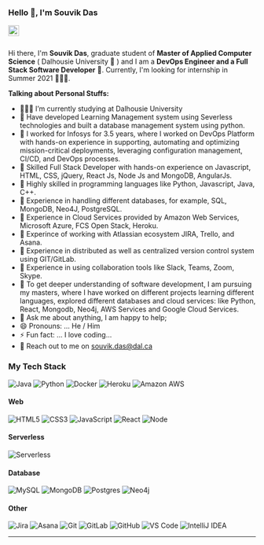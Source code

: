 ### Hello 👋, I'm Souvik Das

<a href="https://www.linkedin.com/in/souvik-das-04996ba6/" target="_blank">
  <img align="left" alt="" width="22px" src="https://cdn.jsdelivr.net/npm/simple-icons@v3/icons/linkedin.svg" />
</a>

<br />
<br />

Hi there, I'm **Souvik Das**, graduate student of **Master of Applied Computer Science** ( Dalhousie University 🏫 ) and I am a **DevOps Engineer and a Full Stack Software Developer** 🚀. Currently, I'm looking for internship in Summer 2021 👨🏽‍💻.

**Talking about Personal Stuffs:**

- 👨🏽‍💻 I’m currently studying at Dalhousie University
- 🌱 Have developed Learning Management system using Severless technologies and built a database management system using python.
- 👯 I worked for Infosys for 3.5 years, where I worked on DevOps Platform with hands-on experience in supporting, automating and optimizing mission-critical deployments, leveraging configuration management, CI/CD, and DevOps processes.
- 🤔 Skilled Full Stack Developer with hands-on experience on Javascript, HTML, CSS, jQuery, React Js, Node Js and MongoDB, AngularJs.
- 🤔 Highly skilled in programming languages like Python, Javascript, Java, C++.
- 🤔 Experience in handling different databases, for example, SQL, MongoDB, Neo4J, PostgreSQL.
- 🤔 Experience in Cloud Services provided by Amazon Web Services, Microsoft Azure, FCS Open Stack, Heroku.
- 🤔 Experince of working with Atlassian ecosystem JIRA, Trello, and Asana.
- 🤔 Experience in distributed as well as centralized version control system using GIT/GitLab.
- 🤔 Experience in using collaboration tools like Slack, Teams, Zoom, Skype.
- 🤔 To get deeper understanding of software development, I am pursuing my masters, where I have worked on different projects learning different languages, explored different databases and cloud services: like Python, React, Mongodb, Neo4j, AWS Services and Google Cloud Services.
- 💬 Ask me about anything, I am happy to help;
- 😄 Pronouns: ... He / Him
- ⚡ Fun fact: ... I love coding...
- 📧 Reach out to me on souvik.das@dal.ca

### My Tech Stack

![Java](http://img.shields.io/badge/-Java-007396?style=flat-square&logo=java)
![Python](http://img.shields.io/badge/-Python-3776AB?style=flat-square&logo=python&logoColor=ffffff)
![Docker](http://img.shields.io/badge/-Docker-2496ED?style=flat-square&logo=docker&logoColor=ffffff)
![Heroku](http://img.shields.io/badge/-heroku-6762A6?style=flat-square&logo=heroku&logoColor=ffffff)
![Amazon AWS](http://img.shields.io/badge/-Aamazon%20AWS-232F3E?style=flat-square&logo=amazon&logoColor=ffffff)

#### Web

![HTML5](https://img.shields.io/badge/-HTML5-%23E44D27?style=flat-square&logo=html5&logoColor=ffffff)
![CSS3](https://img.shields.io/badge/-CSS3-%231572B6?style=flat-square&logo=css3)
![JavaScript](http://img.shields.io/badge/-JavaScript-F7DF1E?style=flat-square&logo=javascript&logoColor=ffffff)
![React](http://img.shields.io/badge/-React-61DAFB?style=flat-square&logo=react&logoColor=ffffff)
![Node](http://img.shields.io/badge/-Node-339933?style=flat-square&logo=node.js&logoColor=ffffff)

#### Serverless

![Serverless](https://blog.runcloud.io/wp-content/uploads/2019/07/serverlessComputingBanner-720x370.webp?style=flat-square&logo=sass&logoColor=ffffff)

#### Database

![MySQL](https://img.shields.io/badge/-MySQL-336791?style=flat-square&logo=mysql&logoColor=ffffff)
![MongoDB](http://img.shields.io/badge/-MongoDB-47A248?style=flat-square&logo=mongodb&logoColor=ffffff)
![Postgres](https://img.shields.io/badge/postgres-%23316192.svg?&style=for-the-badge&logo=postgresql&logoColor=white)
![Neo4j](http://img.shields.io/badge/-Neo4j-008CC1?style=flat-square&logo=neo4j&logoColor=ffffff)

#### Other

![Jira](https://img.shields.io/badge/-Jira-0052CC?style=flat-square&logo=jira)
![Asana](https://img.shields.io/badge/-Asana-F95353?style=flat-square&logo=asana)
![Git](https://img.shields.io/badge/-Git-%23F05032?style=flat-square&logo=git&logoColor=%23ffffff)
![GitLab](https://img.shields.io/badge/-GitLab-FCA121?style=flat-square&logo=gitlab&logoColor=ffffff)
![GitHub](https://img.shields.io/badge/-GitHub-181717?style=flat-square&logo=github)
![VS Code](http://img.shields.io/badge/-VS%20Code-007ACC?style=flat-square&logo=visual-studio-code&logoColor=ffffff)
![IntelliJ IDEA](http://img.shields.io/badge/-IntelliJ%20IDEA-000000?style=flat-square&logo=intellij-idea&logoColor=ffffff)

---
